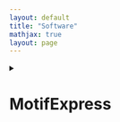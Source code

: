 ```yaml
---
layout: default
title: "Software"
mathjax: true
layout: page
---
```


<details>
<summary> 
  
  # MotifExpress

</summary>
<br>

MotifExpress1 is a tool for rapidly discovering cis-regulatory motifs by correlating sequence to expression data. It will discover motifs whose presence is best correlated with changes in genome-wide gene expression from a control state to an experimental state. It uses expression data as measured by microarray or RNA-seq, and repeatmasked sequence data from regions relevant to the genes whose expression has been measured.

## -Installing MotifExpress  
MotifExpress was designed for win32 systems, and requires a number of prerequisites to function. You should download them first if you do not have them:
* Python 2.5+
  * Numpy
* R 2.6.2
  * abind — download from inside R
  * impute — download from BioConductor
  * samr — download from BioConductor

Download MotifExpress [here](https://uofi.app.box.com/s/n1y3p3e4ntgcwjd9b8j2).

</details>


